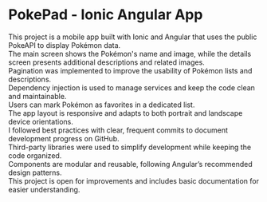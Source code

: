 # PokePad - Ionic Angular App

This project is a mobile app built with Ionic and Angular that uses the public PokeAPI to display Pokémon data.  
The main screen shows the Pokémon's name and image, while the details screen presents additional descriptions and related images.  
Pagination was implemented to improve the usability of Pokémon lists and descriptions.  
Dependency injection is used to manage services and keep the code clean and maintainable.  
Users can mark Pokémon as favorites in a dedicated list.  
The app layout is responsive and adapts to both portrait and landscape device orientations.  
I followed best practices with clear, frequent commits to document development progress on GitHub.  
Third-party libraries were used to simplify development while keeping the code organized.  
Components are modular and reusable, following Angular’s recommended design patterns.  
This project is open for improvements and includes basic documentation for easier understanding.
